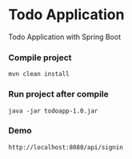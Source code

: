 # Todo Application
Todo Application with Spring Boot

### Compile project
```
mvn clean install
```

### Run project after compile
```
java -jar todoapp-1.0.jar
```

### Demo
```
http://localhost:8080/api/signin
```

